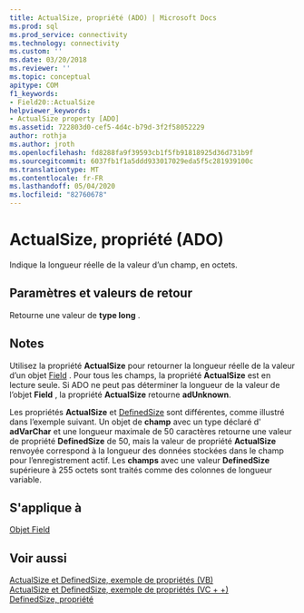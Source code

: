 ```yaml
---
title: ActualSize, propriété (ADO) | Microsoft Docs
ms.prod: sql
ms.prod_service: connectivity
ms.technology: connectivity
ms.custom: ''
ms.date: 03/20/2018
ms.reviewer: ''
ms.topic: conceptual
apitype: COM
f1_keywords:
- Field20::ActualSize
helpviewer_keywords:
- ActualSize property [ADO]
ms.assetid: 722803d0-cef5-4d4c-b79d-3f2f58052229
author: rothja
ms.author: jroth
ms.openlocfilehash: fd8288fa9f39593cb1f5fb91818925d36d731b9f
ms.sourcegitcommit: 6037fb1f1a5ddd933017029eda5f5c281939100c
ms.translationtype: MT
ms.contentlocale: fr-FR
ms.lasthandoff: 05/04/2020
ms.locfileid: "82760678"
---
```

# <a name="actualsize-property-ado"></a>ActualSize, propriété (ADO)
Indique la longueur réelle de la valeur d’un champ, en octets.  
  
## <a name="settings-and-return-values"></a>Paramètres et valeurs de retour  
 Retourne une valeur de **type long** .  
  
## <a name="remarks"></a>Notes  
 Utilisez la propriété **ActualSize** pour retourner la longueur réelle de la valeur d’un objet [Field](../../../ado/reference/ado-api/field-object.md) . Pour tous les champs, la propriété **ActualSize** est en lecture seule. Si ADO ne peut pas déterminer la longueur de la valeur de l’objet **Field** , la propriété **ActualSize** retourne **adUnknown**.  
  
 Les propriétés **ActualSize** et [DefinedSize](../../../ado/reference/ado-api/definedsize-property.md) sont différentes, comme illustré dans l’exemple suivant. Un objet de **champ** avec un type déclaré d' **adVarChar** et une longueur maximale de 50 caractères retourne une valeur de propriété **DefinedSize** de 50, mais la valeur de propriété **ActualSize** renvoyée correspond à la longueur des données stockées dans le champ pour l’enregistrement actif. Les **champs** avec une valeur **DefinedSize** supérieure à 255 octets sont traités comme des colonnes de longueur variable.  
  
## <a name="applies-to"></a>S'applique à  
 [Objet Field](../../../ado/reference/ado-api/field-object.md)  
  
## <a name="see-also"></a>Voir aussi  
 [ActualSize et DefinedSize, exemple de propriétés (VB)](../../../ado/reference/ado-api/actualsize-and-definedsize-properties-example-vb.md)   
 [ActualSize et DefinedSize, exemple de propriétés (VC + +)](../../../ado/reference/ado-api/actualsize-and-definedsize-properties-example-vc.md)   
 [DefinedSize, propriété](../../../ado/reference/ado-api/definedsize-property.md)
